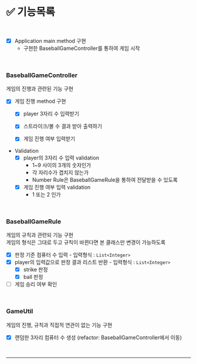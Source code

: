# ✅ 기능목록

<br/>

- [x] Application main method 구현
    - 구현한 BaseballGameController를 통하여 게임 시작

<br/>

### BaseballGameController
게임의 진행과 관련된 기능 구현

- [x] 게임 진행 method 구현
    - [x] player 3자리 수 입력받기
    - [x] 스트라이크/볼 수 결과 받아 출력하기
    - [x] 게임 진행 여부 입력받기



- Validation
    - [x] player의 3자리 수 입력 validation
        - 1~9 사이의 3개의 숫자인가
        - 각 자리수가 겹치지 않는가
        - Number Rule은 BaseballGameRule을 통하여 전달받을 수 있도록
    - [x] 게임 진행 여부 입력 validation
        - 1 또는 2 인가

<br/>

### BaseballGameRule
게임의 규칙과 관련되 기능 구현  
게임의 형식은 그대로 두고 규칙이 바뀐다면 본 클래스만 변경이 가능하도록



- [x] 판정 기준 컴퓨터 수 입력 - 입력형식 : `List<Integer>`
- [x] player의 입력값으로 판정 결과 리스트 반환 - 입력형식 : `List<Integer>`
    - [x] strike 판정
    - [x] ball 판정
- [ ] 게임 승리 여부 확인

<br/>

### GameUtil
게임의 진행, 규칙과 직접적 연관이 없는 기능 구현

- [x] 랜덤한 3자리 컴퓨터 수 생성 (refactor: BaseballGameController에서 이동)

<br/>

---
